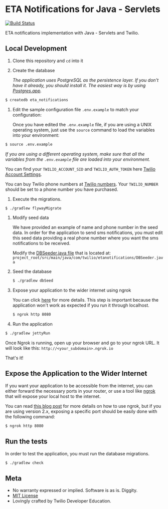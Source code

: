 # ETA Notifications for Java - Servlets
[![Build Status](https://travis-ci.org/TwilioDevEd/eta-notifications-servlets.svg?branch=master)](https://travis-ci.org/TwilioDevEd/eta-notifications-servlets)

ETA notifications implementation with Java - Servlets and Twilio.

## Local Development
1. Clone this repository and `cd` into it

1. Create the database

   _The application uses PostgreSQL as the persistence layer. If you
   don't have it already, you should install it. The easiest way is by
   using [Postgres.app](http://postgresapp.com/)._

 ```bash
 $ createdb eta_notifications

 ```

1. Edit the sample configuration file `.env.example` to match your configuration:

   Once you have edited the `.env.example` file, if you are using a UNIX operating system,
   just use the `source` command to load the variables into your environment:

  ```bash
  $ source .env.example
  ```

  _If you are using a different operating system, make sure that all the
  variables from the `.env.example` file are loaded into your environment._

  You can find your `TWILIO_ACCOUNT_SID` and `TWILIO_AUTH_TOKEN` here
  [Twilio Account Settings](https://www.twilio.com/user/account/settings).

  You can buy Twilio phone numbers at [Twilio numbers](https://www.twilio.com/user/account/phone-numbers/search).
  Your `TWILIO_NUMBER` should be set to a phone number you have purchased.

1. Execute the migrations.
  ```bash
  $ ./gradlew flywayMigrate
  ```

1. Modify seed data

   We have provided an example of name and phone number in the seed data. In order for
   the application to send sms notifications, you must edit this seed data providing
   a real phone number where you want the sms notifications to be received.

   Modify the
   [DBSeeder.java file](https://github.com/TwilioDevEd/eta-notifications-servlets/blob/master/src/main/java/com/twilio/etanotifications/DBSeeder.java)
   that is located at: `project_root/src/main/java/com/twilio/etanotifications/DBSeeder.java`

1. Seed the database

   ```bash
   $ ./gradlew dbSeed
   ```

1. Expose your application to the wider internet using ngrok

   You can click
   [here](#expose-the-application-to-the-wider-internet) for more details. This step
   is important because the application won't work as expected if you run it through
   localhost.

   ```bash
   $ ngrok http 8080
   ```

1. Run the application

  ```bash
  $ ./gradlew jettyRun
  ```
  Once Ngrok is running, open up your browser and go to your ngrok URL. It will
  look like this: `http://<your_subdomain>.ngrok.io`

  That's it!

## Expose the Application to the Wider Internet

If you want your application to be accessible from the internet, you can either
forward the necessary ports in your router, or use a tool like
[ngrok](https://ngrok.com/) that will expose your local host to the internet.

You can read [this blog post](https://www.twilio.com/blog/2015/09/6-awesome-reasons-to-use-ngrok-when-testing-webhooks.html)
for more details on how to use ngrok, but if you are using version 2.x, exposing
a specific port should be easily done with the following command:

```bash
$ ngrok http 8080
```

## Run the tests
In order to test the application, you must run the database migrations.

```bash
$ ./gradlew check
```

## Meta

* No warranty expressed or implied. Software is as is. Diggity.
* [MIT License](http://www.opensource.org/licenses/mit-license.html)
* Lovingly crafted by Twilio Developer Education.
